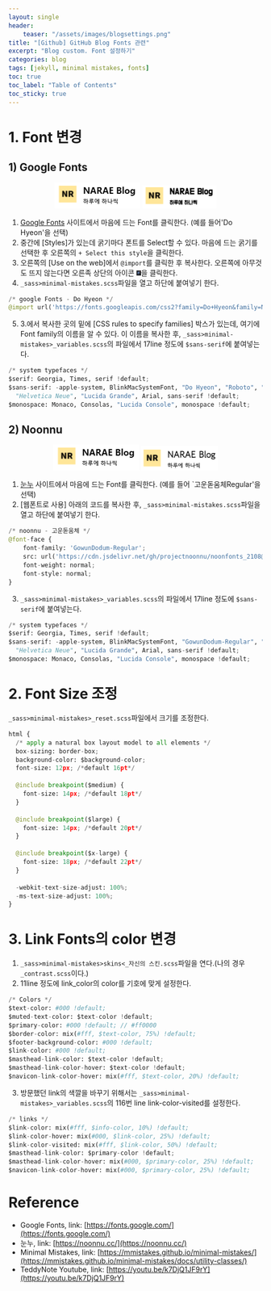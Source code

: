 ```yaml
---
layout: single
header:
    teaser: "/assets/images/blogsettings.png"
title: "[Github] GitHub Blog Fonts 관련"
excerpt: "Blog custom. Font 설정하기"
categories: blog
tags: [jekyll, minimal mistakes, fonts]
toc: true
toc_label: "Table of Contents"
toc_sticky: true
---
```


# 1. Font 변경
## 1) Google Fonts
<p style="text-align:center;">
    <img src="/assets/images/origin_font.png">
    <img src="/assets/images/new_font.png">
</p>

1. [Google Fonts](https://fonts.google.com/) 사이트에서 마음에 드는 Font를 클릭한다. (예를 들어'Do Hyeon'을 선택)
2. 중간에 [Styles]가 있는데 굵기마다 폰트를 Select할 수 있다. 마음에 드는 굵기를 선택한 후 오른쪽의 `+ Select this style`을 클릭한다.
3. 오른쪽의 [Use on the web]에서 `@import`를 클릭한 후 복사한다. 오른쪽에 아무것도 뜨지 않는다면 오른족 상단의 아이콘 <img src="/assets/images/googlefonts_icon.png" width="2%" height="2%">을 클릭한다.
4. `_sass>minimal-mistakes.scss`파일을 열고 하단에 붙여넣기 한다.
```python
/* google Fonts - Do Hyeon */
@import url('https://fonts.googleapis.com/css2?family=Do+Hyeon&family=Noto+Sans+KR:wght@500&display=swap');
```
5. 3.에서 복사한 곳의 밑에 [CSS rules to specify families] 박스가 있는데, 여기에 Font family의 이름을 알 수 있다. 이 이름을 복사한 후, `_sass>minimal-mistakes>_variables.scss`의 파일에서 17line 정도에 `$sans-serif`에 붙여넣는다.
```python
/* system typefaces */
$serif: Georgia, Times, serif !default;
$sans-serif: -apple-system, BlinkMacSystemFont, "Do Hyeon", "Roboto", "Segoe UI",
  "Helvetica Neue", "Lucida Grande", Arial, sans-serif !default;
$monospace: Monaco, Consolas, "Lucida Console", monospace !default;
```

## 2) Noonnu
<p style="text-align:center;">
    <img src="/assets/images/origin_font.png">
    <img src="/assets/images/new_font2.png">
</p>

1. [눈누](https://noonnu.cc/) 사이트에서 마음에 드는 Font를 클릭한다. (예를 들어 `고운돋움체Regular'을 선택)
2. [웹폰트로 사용] 아래의 코드를 복사한 후, `_sass>minimal-mistakes.scss`파일을 열고 하단에 붙여넣기 한다.
```python
/* noonnu - 고운돋움체 */
@font-face {
    font-family: 'GowunDodum-Regular';
    src: url('https://cdn.jsdelivr.net/gh/projectnoonnu/noonfonts_2108@1.1/GowunDodum-Regular.woff') format('woff');
    font-weight: normal;
    font-style: normal;
}
```
3. `_sass>minimal-mistakes>_variables.scss`의 파일에서 17line 정도에 `$sans-serif`에 붙여넣는다.
```python
/* system typefaces */
$serif: Georgia, Times, serif !default;
$sans-serif: -apple-system, BlinkMacSystemFont, "GowunDodum-Regular", "Roboto", "Segoe UI",
  "Helvetica Neue", "Lucida Grande", Arial, sans-serif !default;
$monospace: Monaco, Consolas, "Lucida Console", monospace !default;
```



# 2. Font Size 조정
`_sass>minimal-mistakes>_reset.scss`파일에서 크기를 조정한다.
```python
html {
  /* apply a natural box layout model to all elements */
  box-sizing: border-box;
  background-color: $background-color;
  font-size: 12px; /*default 16pt*/

  @include breakpoint($medium) {
    font-size: 14px; /*default 18pt*/
  }

  @include breakpoint($large) {
    font-size: 14px; /*default 20pt*/
  }

  @include breakpoint($x-large) {
    font-size: 18px; /*default 22pt*/
  }

  -webkit-text-size-adjust: 100%;
  -ms-text-size-adjust: 100%;
}
```

# 3. Link Fonts의 color 변경
1. `_sass>minimal-mistakes>skins<_자신의 스킨.scss`파일을 연다.(나의 경우 `_contrast.scss`이다.)
2. 11line 정도에 link_color의 color를 기호에 맞게 설정한다.
```python
/* Colors */
$text-color: #000 !default;
$muted-text-color: $text-color !default;
$primary-color: #000 !default; // #ff0000
$border-color: mix(#fff, $text-color, 75%) !default;
$footer-background-color: #000 !default;
$link-color: #000 !default;
$masthead-link-color: $text-color !default;
$masthead-link-color-hover: $text-color !default;
$navicon-link-color-hover: mix(#fff, $text-color, 20%) !default;
```
3. 방문했던 link의 색깔을 바꾸기 위해서는 `_sass>minimal-mistakes>_variables.scss`의 116번 line link-color-visited를 설정한다.
```python
/* links */
$link-color: mix(#fff, $info-color, 10%) !default; 
$link-color-hover: mix(#000, $link-color, 25%) !default;
$link-color-visited: mix(#fff, $link-color, 50%) !default;
$masthead-link-color: $primary-color !default;
$masthead-link-color-hover: mix(#000, $primary-color, 25%) !default;
$navicon-link-color-hover: mix(#000, $primary-color, 25%) !default;
```


<div class="notice" markdown="1">

# Reference
* Google Fonts, link: [https://fonts.google.com/](https://fonts.google.com/)
* 눈누, link: [https://noonnu.cc/](https://noonnu.cc/)
* Minimal Mistakes, link: [https://mmistakes.github.io/minimal-mistakes/](https://mmistakes.github.io/minimal-mistakes/docs/utility-classes/)
* TeddyNote Youtube, link: [https://youtu.be/k7DjQ1JF9rY](https://youtu.be/k7DjQ1JF9rY)
</div>